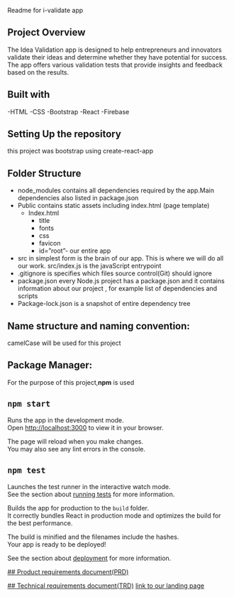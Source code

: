 Readme for i-validate app

## Project Overview

The Idea Validation app is designed to help entrepreneurs and innovators validate their ideas and determine whether they have potential for success. The app offers various validation tests that provide insights and feedback based on the results.

## Built with

-HTML
-CSS
-Bootstrap
-React
-Firebase

## Setting Up the repository

this project was bootstrap using create-react-app

## Folder Structure

- node_modules contains all dependencies required by the app.Main dependencies also listed in package.json
- Public contains static assets including index.html (page template)
  - Index.html
    - title
    - fonts
    - css
    - favicon
    - id=”root”- our entire app
- src in simplest form is the brain of our app. This is where we will do all our work. src/index.js is the javaScript entrypoint
- .gitignore is specifies which files source control(Git) should ignore
- package.json every Node.js project has a package.json and it contains information about our project , for example list of dependencies and scripts
- Package-lock.json is a snapshot of entire dependency tree

## Name structure and naming convention:

camelCase will be used for this project

## Package Manager:

For the purpose of this project,**npm** is used

## `npm start`

Runs the app in the development mode.\
Open [http://localhost:3000](http://localhost:3000) to view it in your browser.

The page will reload when you make changes.\
You may also see any lint errors in the console.

## `npm test`

Launches the test runner in the interactive watch mode.\
See the section about [running tests](https://facebook.github.io/create-react-app/docs/running-tests) for more information.

Builds the app for production to the `build` folder.\
It correctly bundles React in production mode and optimizes the build for the best performance.

The build is minified and the filenames include the hashes.\
Your app is ready to be deployed!

See the section about [deployment](https://facebook.github.io/create-react-app/docs/deployment) for more information.

[## Product requirements document(PRD)](https://www.notion.so/Product-Requirement-Document-PRD-for-i-validate-bd8436f329d74bc5afa3cdff9e6c2ac3)

[## Technical requirements document(TRD)](https://house-ikenga.gitbook.io/i-validate-trd/)
[link to our landing page](https://i-validate-landing-page.vercel.app/)
